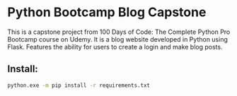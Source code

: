 # Python Bootcamp Blog Capstone

This is a capstone project from 100 Days of Code: The Complete Python Pro Bootcamp course on Udemy. It is a blog website developed in Python using Flask. Features the ability for users to create a login and make blog posts.

## Install:
```sh
python.exe -m pip install -r requirements.txt
```

